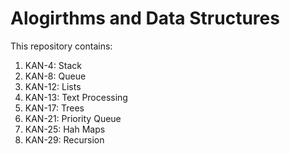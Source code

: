 # Alogirthms and Data Structures
This repository contains:
1. KAN-4: Stack
2. KAN-8: Queue
3. KAN-12: Lists
4. KAN-13: Text Processing
5. KAN-17: Trees
6. KAN-21: Priority Queue
7. KAN-25: Hah Maps
8. KAN-29: Recursion
